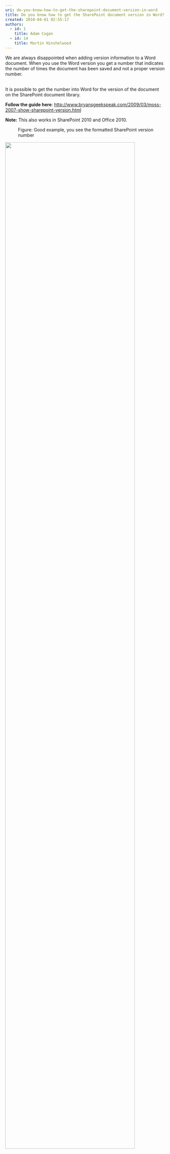 ```yaml
---
uri: do-you-know-how-to-get-the-sharepoint-document-version-in-word
title: Do you know how to get the SharePoint document version in Word?
created: 2010-04-01 02:55:17
authors:
  - id: 1
    title: Adam Cogan
  - id: 14
    title: Martin Hinshelwood
---
```





<span class='intro'> ​We are always disappointed when adding version information to a Word document. When you use the Word&#160;version you get a number that indicates the number of times the document has been saved and not a proper version number.
<div><br>
It is possible to get the number into Word for the version of the document on the SharePoint document library.
</div>
 </span>

<p>
   <strong>Follow the guide here</strong>&#58; 
   <a href="http&#58;//www.bryansgeekspeak.com/2009/03/moss-2007-show-sharepoint-version.html" target="_blank">http&#58;//www.bryansgeekspeak.com/2009/03/moss-2007-show-sharepoint-version.html</a></p><p> 
   <strong>Note&#58;</strong> This also works in SharePoint 2010 and Office 2010. </p>
<dl class="goodImage">
   <dt>
      <img src="/PublishingImages/VersionInWord.jpg" alt="" />
   </dt><dd>Figure&#58; Good example, you see the formatted SharePoint version number </dd></dl><dl class="badImage"><dt>
      <img src="/PublishingImages/BadVersioning.png" alt="" style="width&#58;90%;" />
   </dt><dd>Bad Example</dd></dl><dl class="goodImage"><dt>
      <img src="/PublishingImages/GoodVersioning.png" alt="" style="width&#58;90%;" />
   </dt><dd>Good Example</dd></dl>


